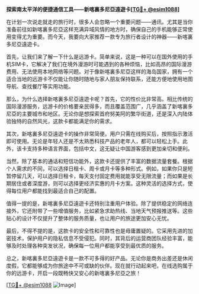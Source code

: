 **探索南太平洋的便捷通信工具——新喀裏多尼亞遠遊卡[[TG💪+ @esim1088](https://t.me/s/esim1088)]**

在计划一次说走就走的旅行时，很多人会忽略一个重要问题——通讯。尤其是当你准备前往如新喀裏多尼亞这样充满异域风情的地方时，确保自己的手机能够正常使用变得尤为重要。而今天，我要向大家推荐一款专为旅行者设计的神器——新喀裏多尼亞遠遊卡。

首先，让我们来了解一下什么是远游卡。简单来说，这是一种可以在国外使用的手机SIM卡，它解决了我们在境外漫游时可能遇到的各种烦恼，比如高昂的国际漫游费用、无法使用本地网络等问题。对于像新喀裏多尼亞这样的海岛国家，拥有一个适合当地的远游卡不仅能让你随时随地与家人朋友保持联系，还能方便地使用地图导航、查找餐厅等实用功能。

那么，为什么选择新喀裏多尼亞遠遊卡呢？首先，它的性价比非常高。相比传统的国际漫游服务，远游卡的价格要亲民得多，而且覆盖范围广，几乎涵盖了新喀裏多尼亞的主要城市和地区。无论你是想探索首府努美阿的繁华街道，还是深入内陆体验独特的自然风光，这款卡都能满足你的需求。

其次，新喀裏多尼亞遠遊卡的操作非常简便。用户只需在线购买后，按照指示激活即可使用。无论是年轻人还是不太熟悉科技产品的老年人，都可以轻松上手。此外，该卡支持多种语言界面，包括中文，这无疑让中国游客感到更加亲切和便利。

当然，除了基本的通话和短信功能外，这款卡还提供了丰富的数据流量套餐。根据个人需求的不同，可以选择日租卡、周卡或月卡等多种形式。例如，如果你只是短暂停留几天，可以选择日租卡，每天支付固定费用就能享受无限流量；而如果是长期居住或者深度游，则可以选择更经济实惠的月卡方案。这种灵活的选择方式，使得每位用户都能找到最适合自己的配置。

值得一提的是，新喀裏多尼亞遠遊卡还特别注重用户体验。除了提供稳定的网络连接外，它还附带了一些增值服务，比如紧急求助热线、当地天气预报推送等。这些贴心的设计不仅提升了整体的服务质量，也让用户的旅途更加安心无忧。

最后，不得不提的是，这款卡的安全性和可靠性也是毋庸置疑的。它采用先进的加密技术，保护用户的隐私信息不受侵犯。同时，其背后的运营商团队经验丰富，能够及时处理各种突发状况，确保每一位用户都能享受到最优质的服务。

总之，新喀裏多尼亞遠遊卡是一款不可多得的好产品。无论你是商务出差还是休闲度假，它都能够成为你旅途中不可或缺的伙伴。现在就行动起来吧，在线选购属于你的远游卡，开启一段既畅快又安心的新喀裏多尼亞之旅！

[[TG💪+ @esim1088](https://t.me/s/esim1088) ![Image](https://i.postimg.cc/4NQfJmqS/Snipaste-2025-05-13-00-14-12.png)]